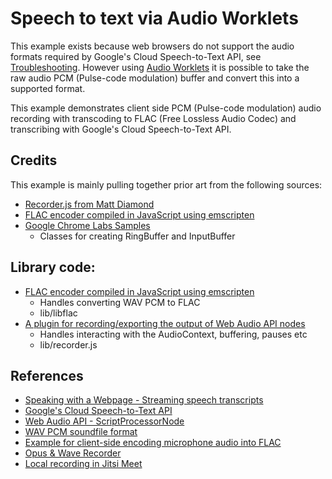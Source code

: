 # Speech to text via Audio Worklets

This example exists because web browsers do not support the audio formats required by Google's Cloud Speech-to-Text API, see [Troubleshooting](https://cloud.google.com/speech-to-text/docs/support). However using [Audio Worklets](https://developers.google.com/web/updates/2017/12/audio-worklet) it is possible to take the raw audio PCM (Pulse-code modulation) buffer and convert this into a supported format. 

This example demonstrates client side PCM (Pulse-code modulation) audio recording with transcoding to FLAC (Free Lossless Audio Codec) and transcribing with Google's Cloud Speech-to-Text API.

## Credits

This example is mainly pulling together prior art from the following sources:

- [Recorder.js from Matt Diamond](https://github.com/mattdiamond/Recorderjs)
- [FLAC encoder compiled in JavaScript using emscripten](https://github.com/mmig/libflac.js)
- [Google Chrome Labs Samples](https://github.com/GoogleChromeLabs/web-audio-samples)
  - Classes for creating RingBuffer and InputBuffer

## Library code:

- [FLAC encoder compiled in JavaScript using emscripten](https://github.com/mmig/libflac.js)
  - Handles converting WAV PCM to FLAC
  - lib/libflac
- [A plugin for recording/exporting the output of Web Audio API nodes](https://github.com/mattdiamond/Recorderjs)
  - Handles interacting with the AudioContext, buffering, pauses etc
  - lib/recorder.js

## References

- [Speaking with a Webpage - Streaming speech transcripts](https://codelabs.developers.google.com/codelabs/speaking-with-a-webpage)
- [Google's Cloud Speech-to-Text API](https://cloud.google.com/speech-to-text/docs/support)
- [Web Audio API - ScriptProcessorNode](https://developer.mozilla.org/en-US/docs/Web/API/ScriptProcessorNode)
- [WAV PCM soundfile format](http://soundfile.sapp.org/doc/WaveFormat/)
- [Example for client-side encoding microphone audio into FLAC](https://github.com/mmig/speech-to-flac)
- [Opus & Wave Recorder](https://github.com/chris-rudmin/opus-recorder)
- [Local recording in Jitsi Meet](http://blog.radiumz.org/en/article/local-recording-jitsi-meet)
